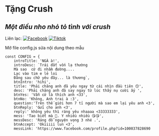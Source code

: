 # Tặng Crush
## _Một điều nho nhỏ tỏ tình với crush_

Liên lạc: 
[![Facebook](https://i.imgur.com/GRqy96ts.jpg)](https://www.facebook.com/nam.nodemy)
[![Tiktok](https://i.imgur.com/Nbfl1E7t.jpg)](https://www.tiktok.com/@manindev)

Mở file config.js sửa nội dung theo mẫu
```
const CONFIG = {
    introTitle: 'NGÀ à!',
    introDesc: `Trái đất vốn lạ thường
    Mà sao  cứ đi nhầm đường....
    Lạc vào tim e lẻ loi
    Đằng sau chữ yêu đây... là thương`,
    btnIntro: 'hihi',
    title: 'Phải chăng anh đã yêu ngay từ cái nhìn đầu tiên 😙',
    desc: 'Phải chăng anh đã say ngay từ lúc thấy nụ cười ấy ',
    btnYes: 'Vẫn cứ là thích anh <33',
    btnNo: 'Không, Anh trai à :3',
    question:'Trên thế giới hơn 7 tỉ người mà sao em lại yêu anh <3',
    btnReply: 'Gửi cho anh <3',
    reply:' không yêu thì ráng yêu nhaaaa <33333333',
    mess: 'Tao biết mà 🥰. Y nhiều nhiều 😘😘',
    messDesc: 'Ráng đỗ nguyện vọng 3 nhé .',
    btnAccept: 'Okiiiii lun <3',
    messLink: 'https://www.facebook.com/profile.php?id=100037828690

